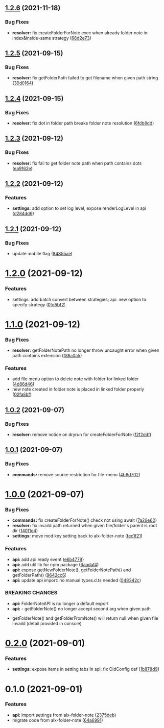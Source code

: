 ## [1.2.6](https://github.com/aidenlx/folder-note-core/compare/1.2.5...1.2.6) (2021-11-18)


### Bug Fixes

* **resolver:** fix createFolderForNote exec when already folder note in index&inside-same strategy ([68d2e73](https://github.com/aidenlx/folder-note-core/commit/68d2e73812121bc192cb9591c69d57376792c14a))

## [1.2.5](https://github.com/aidenlx/folder-note-core/compare/1.2.4...1.2.5) (2021-09-15)


### Bug Fixes

* **resolver:** fix getFolderPath failed to get filename when given path string ([39d0164](https://github.com/aidenlx/folder-note-core/commit/39d016474b7b741737070f6477fbfa8565130987))

## [1.2.4](https://github.com/aidenlx/folder-note-core/compare/1.2.3...1.2.4) (2021-09-15)


### Bug Fixes

* **resolver:** fix dot in folder path breaks folder note resolution ([6fdb8dd](https://github.com/aidenlx/folder-note-core/commit/6fdb8dd17054bb8ba119f44d4e74a8a9ebdfb5e0))

## [1.2.3](https://github.com/aidenlx/folder-note-core/compare/1.2.2...1.2.3) (2021-09-12)


### Bug Fixes

* **resolver:** fix fail to get folder note path when path contains dots ([ea9162e](https://github.com/aidenlx/folder-note-core/commit/ea9162e264a5e1ba5d49fb23c187bfc7bd6520c8))

## [1.2.2](https://github.com/aidenlx/folder-note-core/compare/1.2.1...1.2.2) (2021-09-12)


### Features

* **settings:** add option to set log level; expose renderLogLevel in api ([d284dd6](https://github.com/aidenlx/folder-note-core/commit/d284dd6cb8aa6536fa18748a2793c8783c27a8f5))

## [1.2.1](https://github.com/aidenlx/folder-note-core/compare/1.2.0...1.2.1) (2021-09-12)


### Bug Fixes

* update mobile flag ([84855ae](https://github.com/aidenlx/folder-note-core/commit/84855aed8e698b126c33d65e3ba48010d3e53839))

# [1.2.0](https://github.com/aidenlx/folder-note-core/compare/1.1.0...1.2.0) (2021-09-12)


### Features

* settings: add batch convert between strategies; api: new option to specify strategy ([0fd5bf2](https://github.com/aidenlx/folder-note-core/commit/0fd5bf2408dade7bed194727d1ad4cd4c8ea984e))

# [1.1.0](https://github.com/aidenlx/folder-note-core/compare/1.0.2...1.1.0) (2021-09-12)


### Bug Fixes

* **resolver:** getFolderNotePath no longer throw uncaught error when given path contains extension ([f86a0a5](https://github.com/aidenlx/folder-note-core/commit/f86a0a501cf07b5a5b9b4fa851624127148a7585))


### Features

* add file menu option to delete note with folder for linked folder ([4d86d46](https://github.com/aidenlx/folder-note-core/commit/4d86d467602676044b1895ad13f6ffb3f4620423))
* new note created in folder note is placed in linked folder properly ([02fa8bf](https://github.com/aidenlx/folder-note-core/commit/02fa8bff5eb54e932319d06bfc8db6b89762f0f9))

## [1.0.2](https://github.com/aidenlx/folder-note-core/compare/1.0.1...1.0.2) (2021-09-07)


### Bug Fixes

* **resolver:** remove notice on dryrun for createFolderForNote ([f2f2ddf](https://github.com/aidenlx/folder-note-core/commit/f2f2ddf1941798160a6deec16ffe3ca8cc516d6a))

## [1.0.1](https://github.com/aidenlx/folder-note-core/compare/1.0.0...1.0.1) (2021-09-07)


### Bug Fixes

* **commands:** remove source restriction for file-menu ([4b6d702](https://github.com/aidenlx/folder-note-core/commit/4b6d70241fa6d47715b87fd11d45750b3d7ab13c))

# [1.0.0](https://github.com/aidenlx/folder-note-core/compare/0.2.0...1.0.0) (2021-09-07)


### Bug Fixes

* **commands:** fix createFolderForNote() check not using await ([7a26e60](https://github.com/aidenlx/folder-note-core/commit/7a26e60e2f17a7fb81ca497de24557db4bfcf97e))
* **resolver:** fix invaild path returned when given file/folder's parent is root dir ([140f1c4](https://github.com/aidenlx/folder-note-core/commit/140f1c469007b69a62b6f3301a278994d79803da))
* **settings:** move mod key setting back to alx-folder-note ([fec1f21](https://github.com/aidenlx/folder-note-core/commit/fec1f212f32a50cebbff1541ca69deccfd6797ff))


### Features

* **api:** add api ready event ([e6b4779](https://github.com/aidenlx/folder-note-core/commit/e6b47797ce276ce29e66f19d29ce1e7bcf9f15f7))
* **api:** add util lib for npm package ([6aadaf4](https://github.com/aidenlx/folder-note-core/commit/6aadaf45df0ea603f33b719608d1add5ff066ced))
* **api:** expose getNewFolderNote(), getFolderNotePath() and getFolderPath() ([9642cc6](https://github.com/aidenlx/folder-note-core/commit/9642cc6ff403e73e7aa14204baeff7e550c09858))
* **api:** update api import: no manual types.d.ts needed ([048342c](https://github.com/aidenlx/folder-note-core/commit/048342c0cb7e03d786f6553418f3fb5e5dc202dc))


### BREAKING CHANGES

* **api:** FolderNoteAPI is no longer a default export
* **api:** - getFolderNote() no longer accept second arg when given path
- getFolderNote()
and getFolderFromNote() will return null when given file invaild (detail provided in console)

# [0.2.0](https://github.com/aidenlx/folder-note-core/compare/0.1.0...0.2.0) (2021-09-01)


### Features

* **settings:** expose items in setting tabs in api; fix OldConfig def ([1b878d9](https://github.com/aidenlx/folder-note-core/commit/1b878d9ee8804eed8541fcac8ce59081166b2c39))

# 0.1.0 (2021-09-01)


### Features

* **api:** import settings from alx-folder-note ([2375deb](https://github.com/aidenlx/folder-note-core/commit/2375debed8cb23a9727d76d5a3c34b5ace667101))
* migrate code from alx-folder-note ([64a6991](https://github.com/aidenlx/folder-note-core/commit/64a699159b8a21e94a7f965c4a2fc7f1c5f2af8a))


